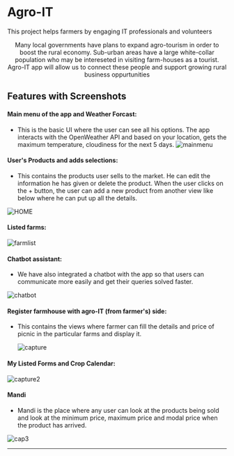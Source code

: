# Agro-IT

This project helps farmers by engaging IT professionals and volunteers
<p><center>
Many local governments have plans to expand agro-tourism in order to boost the rural economy.
Sub-urban areas have a large white-collar population who may be intereseted in visiting farm-houses as a tourist. 
Agro-IT app will allow us to connect these people and support growing rural business oppurtunities
</center></p> 

## Features with Screenshots

#### Main menu of the app and Weather Forcast: <br>
- This is the basic UI where the user can see all his options. The app interacts with the OpenWeather API and based on your location, gets the maximum temperature, cloudiness for the next 5 days.
![mainmenu](/samples/mainmenu.PNG)<br>

#### User's Products and adds selections: <br>
- This contains the products user sells to the market. He can edit the information he has given or delete the product. When the user clicks on the + button, the user can add a new product from another view like below where he can put up all the details.


![HOME](/samples/user_prods_and_menu.png)<br>

#### Listed farms: <br>

![farmlist](/samples/farmlist.PNG)<br>

#### Chatbot assistant: <br>
- We have also integrated a chatbot with the app so that users can communicate more easily and get their queries solved faster.

![chatbot](/samples/chatbot.PNG) <br>


#### Register farmhouse with agro-IT (from farmer's) side:  <br>
- This contains the views where farmer can fill the details and price of picnic in the particular farms and display it.

  ![capture](/samples/Capture.PNG)<br>


#### My Listed Forms and Crop Calendar: <br>

![capture2](/samples/Capture2.PNG)<br>

#### Mandi
- Mandi is the place where any user can look at the products being sold and look at the minimum price, maximum price and modal price when the product has arrived.

![cap3](/samples/Mandi_page.png)

----
